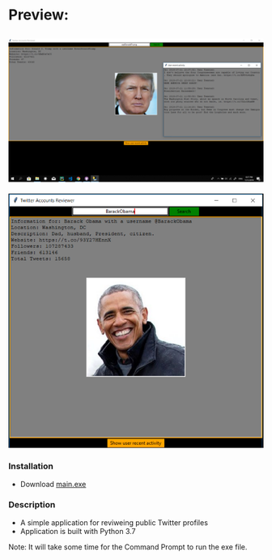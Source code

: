 # Preview:
![solid](./preview.png)
-------------------------------------------------------------------------------------------------------------- 
![solid](./preview2.PNG)

### Installation
- Download [main.exe](./main.exe)

### Description
- A simple application for reviweing public Twitter profiles 
- Application is built with Python 3.7

Note: It will take some time for the Command Prompt to run the exe file.
